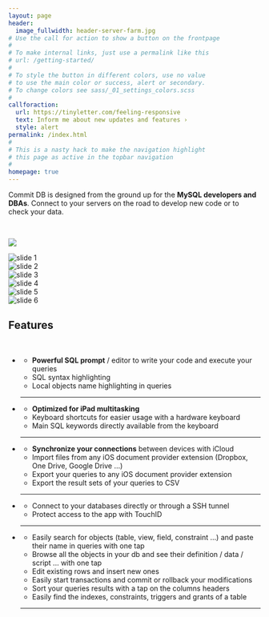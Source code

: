 ```yaml
---
layout: page
header:
  image_fullwidth: header-server-farm.jpg
# Use the call for action to show a button on the frontpage
#
# To make internal links, just use a permalink like this
# url: /getting-started/
#
# To style the button in different colors, use no value
# to use the main color or success, alert or secondary.
# To change colors see sass/_01_settings_colors.scss
#
callforaction:
  url: https://tinyletter.com/feeling-responsive
  text: Inform me about new updates and features ›
  style: alert
permalink: /index.html
#
# This is a nasty hack to make the navigation highlight
# this page as active in the topbar navigation
#
homepage: true
---
```



<p class="hero">
Commit DB is designed from the ground up for the <strong>MySQL developers and DBAs</strong>. Connect to your servers on the road to develop new code or to check your data.  
</p>

<br>


<p class="text-center">
	<a href="https://itunes.apple.com/app/apple-store/id1128425956?pt=485856&ct=Site%20commit%20db&mt=8">
		<img src="{{ site.urlimg }}app-store-download.svg" class="app-store-badge">
	</a>
</p>


<div class="carousel">
  <div><img src="{{ site.urlimg }}screenshots/iPad - screenshot 1.png" alt="slide 1" /></div>
  <div><img src="{{ site.urlimg }}screenshots/iPad - screenshot 2.png" alt="slide 2" /></div>
  <div><img src="{{ site.urlimg }}screenshots/iPad - screenshot 3.png" alt="slide 3" /></div>
  <div><img src="{{ site.urlimg }}screenshots/iPad - screenshot 4.png" alt="slide 4" /></div>
  <div><img src="{{ site.urlimg }}screenshots/iPad - screenshot 5.png" alt="slide 5" /></div>
  <div><img src="{{ site.urlimg }}screenshots/iPad - screenshot 6.png" alt="slide 6" /></div>
</div>


<script type="text/javascript">
	
	$('.carousel').slick({
		adaptiveHeight: true,
		autoplay: true,
		dots: true,
		fade: true,
  		cssEase: 'linear'
	});

</script>


<h2>Features</h2>

<br>

<ul class="fa-ul">
	<li>
		<i class="fa fa-code fa-li fa-4x" aria-hidden="true" style="color:blue"></i>
		<ul class="square">
			<li class="feature"><strong>Powerful SQL prompt</strong> / editor to write your code and execute your queries</li>
			<li class="feature">SQL syntax highlighting</li>
			<li class="feature">Local objects name highlighting in queries</li>
		</ul>
		<hr>
	</li>
	<li>
		<i class="fa fa-braille fa-li fa-4x" aria-hidden="true" style="color:green"></i>
		<ul class="square">
			<li class="feature"><strong>Optimized for iPad multitasking</strong></li>
			<li class="feature">Keyboard shortcuts for easier usage with a hardware keyboard</li>
			<li class="feature">Main SQL keywords directly available from the keyboard</li>
		</ul>
		<hr>
	</li>
	<li>
		<i class="fa fa-exchange fa-li fa-4x" aria-hidden="true" style="color:orange"></i>
		<ul class="square">
			<li class="feature"><strong>Synchronize your connections</strong> between devices with iCloud</li>
			<li class="feature">Import files from any iOS document provider extension (Dropbox, One Drive, Google Drive …)</li>
			<li class="feature">Export your queries to any iOS document provider extension</li>
			<li class="feature">Export the result sets of your queries to CSV</li>
		</ul>
		<hr>
	</li>
	<li>
		<i class="fa fa-lock fa-li fa-4x" aria-hidden="true" style="color:red"></i>
		<ul class="square">
			<li class="feature">Connect to your databases directly or through a SSH tunnel</li>
			<li class="feature">Protect access to the app with TouchID</li>
		</ul>
		<hr>
	</li>
	<li class="feature">
		<i class="fa fa-cubes fa-li fa-3x" aria-hidden="true" style="color:blueviolet"></i>
		<ul class="square">
			<li class="feature">Easily search for objects (table, view, field, constraint …) and paste their name in queries with one tap</li>
			<li class="feature">Browse all the objects in your db and see their definition / data / script ... with one tap</li>
			<li class="feature">Edit existing rows and insert new ones</li>
			<li class="feature">Easily start transactions and commit or rollback your modifications</li>
			<li class="feature">Sort your queries results with a tap on the columns headers</li>
			<li class="feature">Easily find the indexes, constraints, triggers and grants of a table</li>
		</ul>
		<hr>
	</li>
</ul>


